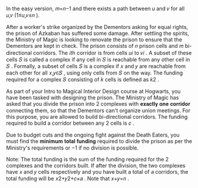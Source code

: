 In the easy version, 𝑚=𝑛−1
 and there exists a path between 𝑢
 and 𝑣
 for all 𝑢,𝑣
 (1≤𝑢,𝑣≤𝑛
).

After a worker's strike organized by the Dementors asking for equal rights, the prison of Azkaban has suffered some damage. After settling the spirits, the Ministry of Magic is looking to renovate the prison to ensure that the Dementors are kept in check. The prison consists of 𝑛
 prison cells and 𝑚
 bi-directional corridors. The 𝑖𝑡ℎ
 corridor is from cells 𝑢𝑖
 to 𝑣𝑖
. A subset of these cells 𝑆
 is called a complex if any cell in 𝑆
 is reachable from any other cell in 𝑆
. Formally, a subset of cells 𝑆
 is a complex if 𝑥
 and 𝑦
 are reachable from each other for all 𝑥,𝑦∈𝑆
, using only cells from 𝑆
 on the way. The funding required for a complex 𝑆
 consisting of 𝑘
 cells is defined as 𝑘2
.

As part of your Intro to Magical Interior Design course at Hogwarts, you have been tasked with designing the prison. The Ministry of Magic has asked that you divide the prison into 2
 complexes with 𝐞𝐱𝐚𝐜𝐭𝐥𝐲 𝐨𝐧𝐞 𝐜𝐨𝐫𝐫𝐢𝐝𝐨𝐫
 connecting them, so that the Dementors can't organize union meetings. For this purpose, you are allowed to build bi-directional corridors. The funding required to build a corridor between any 2
 cells is 𝑐
.

Due to budget cuts and the ongoing fight against the Death Eaters, you must find the 𝐦𝐢𝐧𝐢𝐦𝐮𝐦 𝐭𝐨𝐭𝐚𝐥 𝐟𝐮𝐧𝐝𝐢𝐧𝐠
 required to divide the prison as per the Ministry's requirements or −1
 if no division is possible.

Note: The total funding is the sum of the funding required for the 2
 complexes and the corridors built. If after the division, the two complexes have 𝑥
 and 𝑦
 cells respectively and you have built a total of 𝑎
 corridors, the total funding will be 𝑥2+𝑦2+𝑐×𝑎
. Note that 𝑥+𝑦=𝑛
.